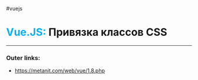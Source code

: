 #vuejs
# <font color="#00b0f0">Vue.JS:</font> Привязка классов CSS
---
### Outer links:
- https://metanit.com/web/vue/1.8.php